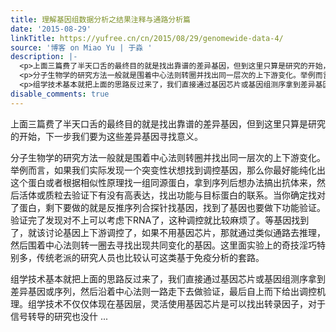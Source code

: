 ```yaml
---
title: 理解基因组数据分析之结果注释与通路分析篇
date: '2015-08-29'
linkTitle: https://yufree.cn/cn/2015/08/29/genomewide-data-4/
source: '博客 on Miao Yu | 于淼 '
description: |-
  <p>上面三篇费了半天口舌的最终目的就是找出靠谱的差异基因，但到这里只算是研究的开始，下一步我们要为这些差异基因寻找意义。</p>
  <p>分子生物学的研究方法一般就是围着中心法则转圈并找出同一层次的上下游变化。举例而言，如果我们实际发现一个突变性状想找到调控基因，那么你最好能纯化出这个蛋白或者根据相似性原理找一组同源蛋白，拿到序列后想办法搞出抗体来，然后活体或质粒去验证下有没有高表达，找出功能与目标蛋白的联系。当你确定找对了蛋白，剩下要做的就是反推序列合探针找基因，找到了基因也要做下功能验证。验证完了发现对不上可以考虑下RNA了，这种调控就比较麻烦了。等基因找到了，就该讨论基因上下游调控了，如果不用基因芯片，那就通过类似通路去推理，然后围着中心法则转一圈去寻找出现共同变化的基因。这里面实验上的奇技淫巧特别多，传统老派的研究人员也比较认可这类基于免疫分析的套路。</p>
  <p>组学技术基本就把上面的思路反过来了，我们直接通过基因芯片或基因组测序拿到差异基因或序列，然后沿着中心法则一路走下去做验证，最后自上而下给出调控机理。组学技术不仅仅体现在基因层，灵活使用基因芯片是可以找出转录因子，对于信号转导的研究也没什 ...
disable_comments: true
---
```

<p>上面三篇费了半天口舌的最终目的就是找出靠谱的差异基因，但到这里只算是研究的开始，下一步我们要为这些差异基因寻找意义。</p>
<p>分子生物学的研究方法一般就是围着中心法则转圈并找出同一层次的上下游变化。举例而言，如果我们实际发现一个突变性状想找到调控基因，那么你最好能纯化出这个蛋白或者根据相似性原理找一组同源蛋白，拿到序列后想办法搞出抗体来，然后活体或质粒去验证下有没有高表达，找出功能与目标蛋白的联系。当你确定找对了蛋白，剩下要做的就是反推序列合探针找基因，找到了基因也要做下功能验证。验证完了发现对不上可以考虑下RNA了，这种调控就比较麻烦了。等基因找到了，就该讨论基因上下游调控了，如果不用基因芯片，那就通过类似通路去推理，然后围着中心法则转一圈去寻找出现共同变化的基因。这里面实验上的奇技淫巧特别多，传统老派的研究人员也比较认可这类基于免疫分析的套路。</p>
<p>组学技术基本就把上面的思路反过来了，我们直接通过基因芯片或基因组测序拿到差异基因或序列，然后沿着中心法则一路走下去做验证，最后自上而下给出调控机理。组学技术不仅仅体现在基因层，灵活使用基因芯片是可以找出转录因子，对于信号转导的研究也没什 ...
